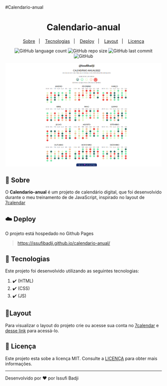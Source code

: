 #Calendario-anual

<h1 align="center" color=" ">
   Calendario-anual
</h1>

<p align="center">
    <a href="#book-sobre">Sobre</a>&nbsp;&nbsp;&nbsp;|&nbsp;&nbsp;&nbsp;
    <a href="#rocket-tecnologias">Tecnologias</a>&nbsp;&nbsp;&nbsp;|&nbsp;&nbsp;&nbsp;
    <a href="#cloud-deploy">Deploy</a>&nbsp;&nbsp;&nbsp;|&nbsp;&nbsp;&nbsp;
    <a href="#layout">Layout</a>&nbsp;&nbsp;&nbsp;|&nbsp;&nbsp;&nbsp;
    <a href="#memo-licença">Licença</a>
</p>

<p align="center">
   
   <img alt="GitHub language count" src="https://img.shields.io/github/languages/count/issufibadji/calendario-anual?style=flat-square">

   <img alt="GitHub repo size" src="https://img.shields.io/github/repo-size/issufibadji/calendario-anual?style=flat-square">

   <img alt="GitHub last commit" src="https://img.shields.io/github/last-commit/issufibadji/calendario-anual?style=flat-square">

   <img alt="GitHub" src="https://img.shields.io/github/license/issufibadji/calendario-anual?style=flat-square">
</p>

![calendario-anual](https://github.com/issufibadji/calendario-anual/blob/master/calendario-anual.png)

## :book: Sobre
O **Calendario-anual**
 é um projeto de calendário digital, que foi desenvolvido durante o meu treinamento de de JavaScript, inspirado no layout de [7calendar](https://7calendar.com/pt/)

## :cloud: Deploy
O projeto está hospedado no Github Pages
>https://issufibadji.github.io/calendario-anual/

## :rocket: Tecnologias
Este projeto foi desenvolvido utilizando as seguintes tecnologias:
<!-- ❌✔️ -->
1. ✔️ (HTML)
2. ✔️ (CSS)
3. ✔️ (JS)


## 🔖Layout
Para visualizar o layout do projeto crie ou acesse sua conta no [7calendar](7calendar.com) e [desse link](https://7calendar.com/pt/) para acessá-lo.

## :memo: Licença
Este projeto esta sobe a licença MIT. Consulte a [LICENÇA](https://github.com/issufibadji/calendario-anual/blob/master/LINCENSE) para obter mais informações.

---

Desenvolvido por :heart: por Issufi Badji









